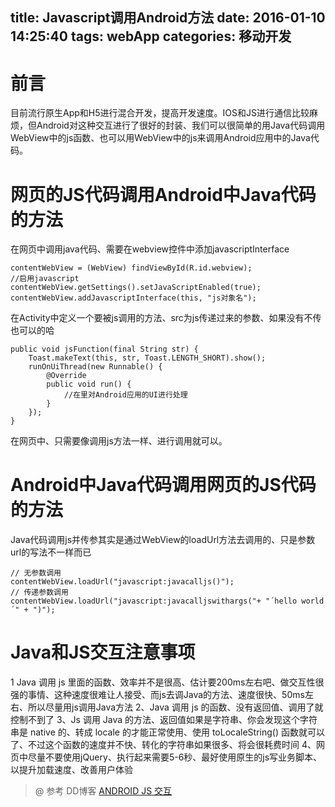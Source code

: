 title: Javascript调用Android方法 
date: 2016-01-10 14:25:40 
tags: webApp 
categories: 移动开发  
---


# 前言 
目前流行原生App和H5进行混合开发，提高开发速度。IOS和JS进行通信比较麻烦，但Android对这种交互进行了很好的封装、我们可以很简单的用Java代码调用WebView中的js函数、也可以用WebView中的js来调用Android应用中的Java代码。

# 网页的JS代码调用Android中Java代码的方法
在网页中调用java代码、需要在webview控件中添加javascriptInterface
```
contentWebView = (WebView) findViewById(R.id.webview);
//启用javascript
contentWebView.getSettings().setJavaScriptEnabled(true);
contentWebView.addJavascriptInterface(this, "js对象名");
```

<!--more-->

在Activity中定义一个要被js调用的方法、src为js传递过来的参数、如果没有不传也可以的哈

```
public void jsFunction(final String str) {
	Toast.makeText(this, str, Toast.LENGTH_SHORT).show();
	runOnUiThread(new Runnable() {
		@Override
		public void run() {
			//在里对Android应用的UI进行处理
		}
	});
}
```
在网页中、只需要像调用js方法一样、进行调用就可以。
# Android中Java代码调用网页的JS代码的方法
Java代码调用js并传参其实是通过WebView的loadUrl方法去调用的、只是参数url的写法不一样而已

```
// 无参数调用
contentWebView.loadUrl("javascript:javacalljs()");
// 传递参数调用
contentWebView.loadUrl("javascript:javacalljswithargs("+ "´hello world´" + ")");
```

# Java和JS交互注意事项
> 
1 Java 调用 js 里面的函数、效率并不是很高、估计要200ms左右吧、做交互性很强的事情、这种速度很难让人接受、而js去调Java的方法、速度很快、50ms左右、所以尽量用js调用Java方法
2、Java 调用 js 的函数、没有返回值、调用了就控制不到了
3、Js 调用 Java 的方法、返回值如果是字符串、你会发现这个字符串是 native 的、转成 locale 的才能正常使用、使用 toLocaleString() 函数就可以了、不过这个函数的速度并不快、转化的字符串如果很多、将会很耗费时间
4、网页中尽量不要使用jQuery、执行起来需要5-6秒、最好使用原生的js写业务脚本、以提升加载速度、改善用户体验

> @ 参考 DD博客 [ANDROID JS 交互](http://dwtedx.com/itshare_282.html)
